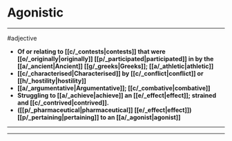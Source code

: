 # Agonistic
---
#adjective
- **Of or relating to [[c/_contests|contests]] that were [[o/_originally|originally]] [[p/_participated|participated]] in by the [[a/_ancient|Ancient]] [[g/_greeks|Greeks]]; [[a/_athletic|athletic]]**
- **[[c/_characterised|Characterised]] by [[c/_conflict|conflict]] or [[h/_hostility|hostility]]**
- **[[a/_argumentative|Argumentative]]; [[c/_combative|combative]]**
- **Struggling to [[a/_achieve|achieve]] an [[e/_effect|effect]]; strained and [[c/_contrived|contrived]].**
- **([[p/_pharmaceutical|pharmaceutical]] [[e/_effect|effect]]) [[p/_pertaining|pertaining]] to an [[a/_agonist|agonist]]**
---
---
